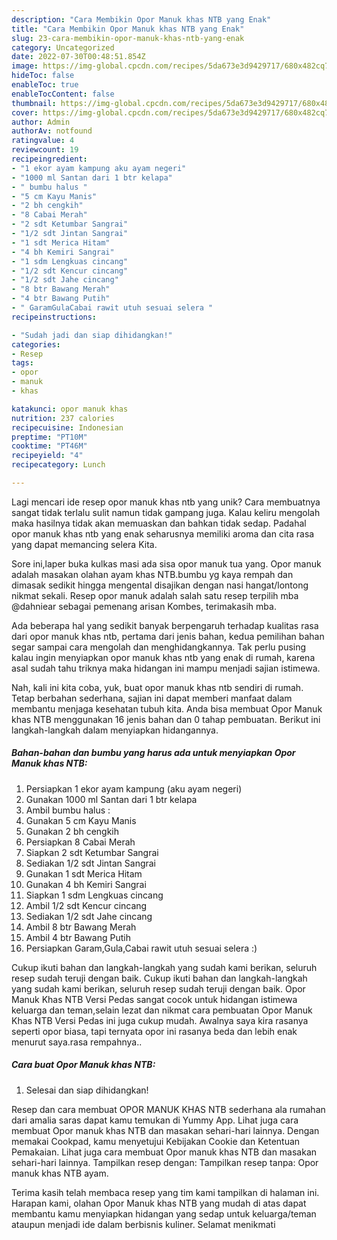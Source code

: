 ```yaml
---
description: "Cara Membikin Opor Manuk khas NTB yang Enak"
title: "Cara Membikin Opor Manuk khas NTB yang Enak"
slug: 23-cara-membikin-opor-manuk-khas-ntb-yang-enak
category: Uncategorized
date: 2022-07-30T00:48:51.854Z
image: https://img-global.cpcdn.com/recipes/5da673e3d9429717/680x482cq70/opor-manuk-khas-ntb-foto-resep-utama.jpg
hideToc: false
enableToc: true
enableTocContent: false
thumbnail: https://img-global.cpcdn.com/recipes/5da673e3d9429717/680x482cq70/opor-manuk-khas-ntb-foto-resep-utama.jpg
cover: https://img-global.cpcdn.com/recipes/5da673e3d9429717/680x482cq70/opor-manuk-khas-ntb-foto-resep-utama.jpg
author: Admin
authorAv: notfound
ratingvalue: 4
reviewcount: 19
recipeingredient:
- "1 ekor ayam kampung aku ayam negeri"
- "1000 ml Santan dari 1 btr kelapa"
- " bumbu halus "
- "5 cm Kayu Manis"
- "2 bh cengkih"
- "8 Cabai Merah"
- "2 sdt Ketumbar Sangrai"
- "1/2 sdt Jintan Sangrai"
- "1 sdt Merica Hitam"
- "4 bh Kemiri Sangrai"
- "1 sdm Lengkuas cincang"
- "1/2 sdt Kencur cincang"
- "1/2 sdt Jahe cincang"
- "8 btr Bawang Merah"
- "4 btr Bawang Putih"
- " GaramGulaCabai rawit utuh sesuai selera "
recipeinstructions:

- "Sudah jadi dan siap dihidangkan!"
categories:
- Resep
tags:
- opor
- manuk
- khas

katakunci: opor manuk khas 
nutrition: 237 calories
recipecuisine: Indonesian
preptime: "PT10M"
cooktime: "PT46M"
recipeyield: "4"
recipecategory: Lunch

---
```





Lagi mencari ide resep opor manuk khas ntb yang unik? Cara membuatnya sangat tidak terlalu sulit namun tidak gampang juga. Kalau keliru mengolah maka hasilnya tidak akan memuaskan dan bahkan tidak sedap. Padahal opor manuk khas ntb yang enak seharusnya memiliki aroma dan cita rasa yang dapat memancing selera Kita.





Sore ini,laper buka kulkas masi ada sisa opor manuk tua yang. Opor manuk adalah masakan olahan ayam khas NTB.bumbu yg kaya rempah dan dimasak sedikit hingga mengental disajikan dengan nasi hangat/lontong nikmat sekali. Resep opor manuk adalah salah satu resep terpilih mba @dahniear sebagai pemenang arisan Kombes, terimakasih mba.

Ada beberapa hal yang sedikit banyak berpengaruh terhadap kualitas rasa dari opor manuk khas ntb, pertama dari jenis bahan, kedua pemilihan bahan segar sampai cara mengolah dan menghidangkannya. Tak perlu pusing kalau ingin menyiapkan opor manuk khas ntb yang enak di rumah, karena asal sudah tahu triknya maka hidangan ini mampu menjadi sajian istimewa.






Nah, kali ini kita coba, yuk, buat opor manuk khas ntb sendiri di rumah. Tetap berbahan sederhana, sajian ini dapat memberi manfaat dalam membantu menjaga kesehatan tubuh kita. Anda bisa membuat Opor Manuk khas NTB menggunakan 16 jenis bahan dan 0 tahap pembuatan. Berikut ini langkah-langkah dalam menyiapkan hidangannya.

<!--inarticleads1-->

##### Bahan-bahan dan bumbu yang harus ada untuk menyiapkan Opor Manuk khas NTB:

1. Persiapkan 1 ekor ayam kampung (aku ayam negeri)
1. Gunakan 1000 ml Santan dari 1 btr kelapa
1. Ambil  bumbu halus :
1. Gunakan 5 cm Kayu Manis
1. Gunakan 2 bh cengkih
1. Persiapkan 8 Cabai Merah
1. Siapkan 2 sdt Ketumbar Sangrai
1. Sediakan 1/2 sdt Jintan Sangrai
1. Gunakan 1 sdt Merica Hitam
1. Gunakan 4 bh Kemiri Sangrai
1. Siapkan 1 sdm Lengkuas cincang
1. Ambil 1/2 sdt Kencur cincang
1. Sediakan 1/2 sdt Jahe cincang
1. Ambil 8 btr Bawang Merah
1. Ambil 4 btr Bawang Putih
1. Persiapkan  Garam,Gula,Cabai rawit utuh sesuai selera :)


Cukup ikuti bahan dan langkah-langkah yang sudah kami berikan, seluruh resep sudah teruji dengan baik. Cukup ikuti bahan dan langkah-langkah yang sudah kami berikan, seluruh resep sudah teruji dengan baik. Opor Manuk Khas NTB Versi Pedas sangat cocok untuk hidangan istimewa keluarga dan teman,selain lezat dan nikmat cara pembuatan Opor Manuk Khas NTB Versi Pedas ini juga cukup mudah. Awalnya saya kira rasanya seperti opor biasa, tapi ternyata opor ini rasanya beda dan lebih enak menurut saya.rasa rempahnya.. 

<!--inarticleads2-->

##### Cara buat Opor Manuk khas NTB:


1. Selesai dan siap dihidangkan!

Resep dan cara membuat OPOR MANUK KHAS NTB sederhana ala rumahan dari amalia saras dapat kamu temukan di Yummy App. Lihat juga cara membuat Opor manuk khas NTB dan masakan sehari-hari lainnya. Dengan memakai Cookpad, kamu menyetujui Kebijakan Cookie dan Ketentuan Pemakaian. Lihat juga cara membuat Opor manuk khas NTB dan masakan sehari-hari lainnya. Tampilkan resep dengan: Tampilkan resep tanpa: Opor manuk khas NTB ayam. 

Terima kasih telah membaca resep yang tim kami tampilkan di halaman ini. Harapan kami, olahan Opor Manuk khas NTB yang mudah di atas dapat membantu kamu menyiapkan hidangan yang sedap untuk keluarga/teman ataupun menjadi ide dalam berbisnis kuliner. Selamat menikmati
